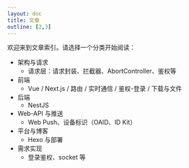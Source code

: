 ```yaml
---
layout: doc
title: 文章
outline: [2,3]
---
```


欢迎来到文章索引。请选择一个分类开始阅读：

- 架构与请求
  - 请求层：请求封装、拦截器、AbortController、鉴权等
- 前端
  - Vue / Next.js / 路由 / 实时通信 / 鉴权-登录 / 下载与文件
- 后端
  - NestJS
- Web-API 与推送
  - Web Push、设备标识（OAID、ID Kit）
- 平台与博客
  - Hexo 与部署
- 需求实现
  - 登录鉴权、socket 等
